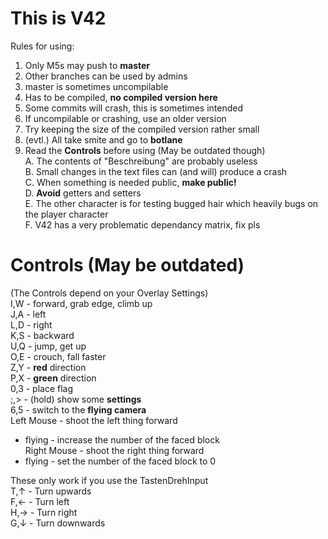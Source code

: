 # This is V42
Rules for using:  
1. Only M5s may push to __master__  
2. Other branches can be used by admins  
3. master is sometimes uncompilable  
4. Has to be compiled, __no compiled version here__  
5. Some commits will crash, this is sometimes intended  
6. If uncompilable or crashing, use an older version  
7. Try keeping the size of the compiled version rather small  
8. (evtl.) All take smite and go to __botlane__  
9. Read the __Controls__ before using (May be outdated though)  
A. The contents of "Beschreibung" are probably useless  
B. Small changes in the text files can (and will) produce a crash  
C. When something is needed public, __make public!__  
D. __Avoid__ getters and setters  
E. The other character is for testing bugged hair which heavily bugs on the player character  
F. V42 has a very problematic dependancy matrix, fix pls  

# Controls (May be outdated)
(The Controls depend on your Overlay Settings)  
I,W - forward, grab edge, climb up  
J,A - left  
L,D - right  
K,S - backward  
U,Q - jump, get up  
O,E - crouch, fall faster  
Z,Y - __red__ direction  
P,X - __green__ direction  
0,3 - place flag  
;,> - (hold) show some __settings__  
6,5 - switch to the __flying camera__  
Left Mouse - shoot the left thing forward  
- flying - increase the number of the faced block  
Right Mouse - shoot the right thing forward  
- flying - set the number of the faced block to 0  
  
These only work if you use the TastenDrehInput  
T,↑ - Turn upwards  
F,← - Turn left  
H,→ - Turn right  
G,↓ - Turn downwards